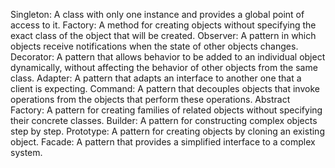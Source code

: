 Singleton: A class with only one instance and provides a global point of access to it.
Factory: A method for creating objects without specifying the exact class of the object that will be created.
Observer: A pattern in which objects receive notifications when the state of other objects changes.
Decorator: A pattern that allows behavior to be added to an individual object dynamically, without affecting the behavior of other objects from the same class.
Adapter: A pattern that adapts an interface to another one that a client is expecting.
Command: A pattern that decouples objects that invoke operations from the objects that perform these operations.
Abstract Factory: A pattern for creating families of related objects without specifying their concrete classes.
Builder: A pattern for constructing complex objects step by step.
Prototype: A pattern for creating objects by cloning an existing object.
Facade: A pattern that provides a simplified interface to a complex system.
